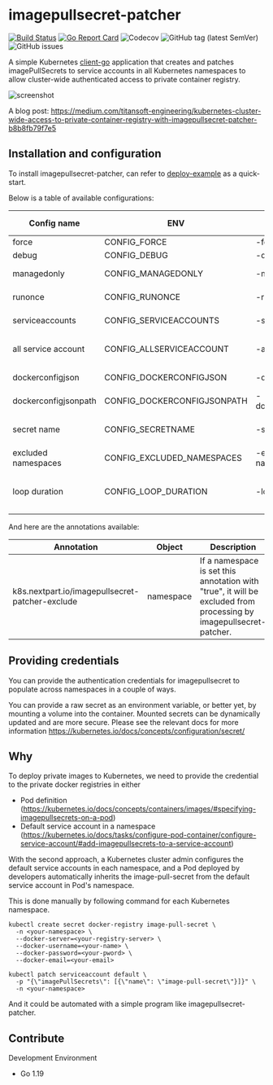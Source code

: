 # imagepullsecret-patcher

[![Build Status](https://travis-ci.org/titansoft-pte-ltd/imagepullsecret-patcher.svg?branch=master)](https://travis-ci.org/titansoft-pte-ltd/imagepullsecret-patcher)
[![Go Report Card](https://goreportcard.com/badge/github.com/titansoft-pte-ltd/imagepullsecret-patcher)](https://goreportcard.com/report/github.com/titansoft-pte-ltd/imagepullsecret-patcher)
![Codecov](https://img.shields.io/codecov/c/github/titansoft-pte-ltd/imagepullsecret-patcher)
![GitHub tag (latest SemVer)](https://img.shields.io/github/v/tag/titansoft-pte-ltd/imagepullsecret-patcher)
![GitHub issues](https://img.shields.io/github/issues/titansoft-pte-ltd/imagepullsecret-patcher)

A simple Kubernetes [client-go](https://github.com/kubernetes/client-go) application that creates and patches imagePullSecrets to service accounts in all Kubernetes namespaces to allow cluster-wide authenticated access to private container registry.

![screenshot](doc/screenshot.png)

A blog post: https://medium.com/titansoft-engineering/kubernetes-cluster-wide-access-to-private-container-registry-with-imagepullsecret-patcher-b8b8fb79f7e5

## Installation and configuration

To install imagepullsecret-patcher, can refer to [deploy-example](deploy-example) as a quick-start.

Below is a table of available configurations:

| Config name          | ENV                         | Command flag          | Default value       | Description                                                                                                                      |
| -------------------- | --------------------------- | --------------------- | ------------------- | -------------------------------------------------------------------------------------------------------------------------------- |
| force                | CONFIG_FORCE                | -force                | true                | overwrite secrets when not match                                                                                                 |
| debug                | CONFIG_DEBUG                | -debug                | false               | show DEBUG logs                                                                                                                  |
| managedonly          | CONFIG_MANAGEDONLY          | -managedonly          | false               | only modify secrets which were created by imagepullsecret                                                                        |
| runonce              | CONFIG_RUNONCE              | -runonce              | false               | run the update loop once, allowing for cronjob scheduling if desired                                                             |
| serviceaccounts      | CONFIG_SERVICEACCOUNTS      | -serviceaccounts      | "default"           | comma-separated list of serviceaccounts to patch                                                                                 |
| all service account  | CONFIG_ALLSERVICEACCOUNT    | -allserviceaccount    | false               | if true, list and patch all service accounts and the `-servicesaccounts` argument is ignored                                     |
| dockerconfigjson     | CONFIG_DOCKERCONFIGJSON     | -dockerconfigjson     | ""                  | json credential for authenicating container registry                                                                             |
| dockerconfigjsonpath | CONFIG_DOCKERCONFIGJSONPATH | -dockerconfigjsonpath | ""                  | path for of mounted json credentials for dynamic secret management                                                               |
| secret name          | CONFIG_SECRETNAME           | -secretname           | "image-pull-secret" | name of managed secrets                                                                                                          |
| excluded namespaces  | CONFIG_EXCLUDED_NAMESPACES  | -excluded-namespaces  | ""                  | comma-separated namespaces excluded from processing                                                                              |
| loop duration        | CONFIG_LOOP_DURATION        | -loop-duration        | 10 seconds          | duration string which defines how often namespaces are checked, see https://golang.org/pkg/time/#ParseDuration for more examples |

And here are the annotations available:

| Annotation                                        | Object    | Description                                                                                                       |
| ------------------------------------------------- | --------- | ----------------------------------------------------------------------------------------------------------------- |
| k8s.nextpart.io/imagepullsecret-patcher-exclude | namespace | If a namespace is set this annotation with "true", it will be excluded from processing by imagepullsecret-patcher. |

## Providing credentials

You can provide the authentication credentials for imagepullsecret to populate across namespaces in a couple of ways.

You can provide a raw secret as an environment variable, or better yet, by mounting a volume into the container. Mounted secrets can be dynamically updated and are more secure. Please see the relevant docs for more information https://kubernetes.io/docs/concepts/configuration/secret/

## Why

To deploy private images to Kubernetes, we need to provide the credential to the private docker registries in either

- Pod definition (https://kubernetes.io/docs/concepts/containers/images/#specifying-imagepullsecrets-on-a-pod)
- Default service account in a namespace (https://kubernetes.io/docs/tasks/configure-pod-container/configure-service-account/#add-imagepullsecrets-to-a-service-account)

With the second approach, a Kubernetes cluster admin configures the default service accounts in each namespace, and a Pod deployed by developers automatically inherits the image-pull-secret from the default service account in Pod's namespace.

This is done manually by following command for each Kubernetes namespace.

```
kubectl create secret docker-registry image-pull-secret \
  -n <your-namespace> \
  --docker-server=<your-registry-server> \
  --docker-username=<your-name> \
  --docker-password=<your-pword> \
  --docker-email=<your-email>

kubectl patch serviceaccount default \
  -p "{\"imagePullSecrets\": [{\"name\": \"image-pull-secret\"}]}" \
  -n <your-namespace>
```

And it could be automated with a simple program like imagepullsecret-patcher.

## Contribute

Development Environment

- Go 1.19
